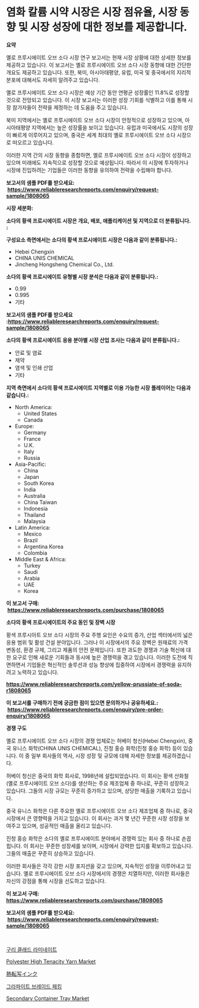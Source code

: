 <p><h1>염화 칼륨 시약 시장은 시장 점유율, 시장 동향 및 시장 성장에 대한 정보를 제공합니다.</h1></p><p><strong>요약</strong></p>
<p><p>옐로 프루시에이트 오브 소다 시장 연구 보고서는 현재 시장 상황에 대한 상세한 정보를 제공하고 있습니다. 이 보고서는 옐로 프루시에이트 오브 소다 시장 동향에 대한 간단한 개요도 제공하고 있습니다. 또한, 북미, 아시아태평양, 유럽, 미국 및 중국에서의 지리적 분포에 대해서도 자세히 알려주고 있습니다.</p><p>옐로 프루시에이트 오브 소다 시장은 예상 기간 동안 연평균 성장률인 11.8%로 성장할 것으로 전망되고 있습니다. 이 시장 보고서는 이러한 성장 기회를 식별하고 이를 통해 시장 참가자들이 전략을 제정하는 데 도움을 주고 있습니다.</p><p>북미 지역에서는 옐로 프루시에이트 오브 소다 시장이 안정적으로 성장하고 있으며, 아시아태평양 지역에서는 높은 성장률을 보이고 있습니다. 유럽과 미국에서도 시장의 성장이 빠르게 이루어지고 있으며, 중국은 세계 최대의 옐로 프루시에이트 오브 소다 시장으로 떠오르고 있습니다.</p><p>이러한 지역 간의 시장 동향을 종합하면, 옐로 프루시에이트 오브 소다 시장이 성장하고 있으며 미래에도 지속적으로 성장할 것으로 예상됩니다. 따라서 이 시장에 투자하거나 시장에 진입하려는 기업들은 이러한 동향을 유의하여 전략을 수립해야 합니다.</p></p>
<p><strong>보고서의 샘플 PDF를 받으세요: &nbsp;<a href="https://www.reliableresearchreports.com/enquiry/request-sample/1808065">https://www.reliableresearchreports.com/enquiry/request-sample/1808065</a></strong></p>
<p><strong>시장 세분화:</strong></p>
<p><strong> 소다의 황색 프로시에이트 시장은 개요, 배포, 애플리케이션 및 지역으로 더 분류됩니다. :</strong></p>
<p><strong>구성요소 측면에서는 소다의 황색 프로시에이트 시장은 다음과 같이 분류됩니다.:</strong></p>
<p><ul><li>Hebei Chengxin</li><li>CHINA UNIS CHEMICAL</li><li>Jincheng Hongsheng Chemical Co., Ltd.</li></ul></p>
<p><strong> 소다의 황색 프로시에이트 유형별 시장 분석은 다음과 같이 분류됩니다.:</strong></p>
<p><ul><li>0.99</li><li>0.995</li><li>기타</li></ul></p>
<p><strong>보고서의 샘플 PDF를 받으세요 :<a href="https://www.reliableresearchreports.com/enquiry/request-sample/1808065">https://www.reliableresearchreports.com/enquiry/request-sample/1808065</a></strong></p>
<p><strong> 소다의 황색 프로시에이트 응용 분야별 시장 산업 조사는 다음과 같이 분류됩니다.:</strong></p>
<p><ul><li>안료 및 염료</li><li>제약</li><li>염색 및 인쇄 산업</li><li>기타</li></ul></p>
<p><strong>지역 측면에서 소다의 황색 프로시에이트 지역별로 이용 가능한 시장 플레이어는 다음과 같습니다.:</strong></p>
<p><ul>
    <li>
        North America:
        <ul>
            <li>United States</li>
            <li>Canada</li>
        </ul>
    </li>
    <li>
        Europe:
        <ul>
            <li>Germany</li>
            <li>France</li>
            <li>U.K.</li>
            <li>Italy</li>
            <li>Russia</li>
        </ul>
    </li>
    <li>
        Asia-Pacific:
        <ul>
            <li>China</li>
            <li>Japan</li>
            <li>South Korea</li>
            <li>India</li>
            <li>Australia</li>
            <li>China Taiwan</li>
            <li>Indonesia</li>
            <li>Thailand</li>
            <li>Malaysia</li>
        </ul>
    </li>
    <li>
        Latin America:
        <ul>
            <li>Mexico</li>
            <li>Brazil</li>
            <li>Argentina Korea</li>
            <li>Colombia</li>
        </ul>
    </li>
    <li>
        Middle East & Africa:
        <ul>
            <li>Turkey</li>
            <li>Saudi</li>
            <li>Arabia</li>
            <li>UAE</li>
            <li>Korea</li>
        </ul>
    </li>
    </ul></p>
<p><strong>이 보고서 구매: &nbsp;<a href="https://www.reliableresearchreports.com/purchase/1808065">https://www.reliableresearchreports.com/purchase/1808065</a></strong></p>
<p><strong>소다의 황색 프로시에이트의 주요 동인 및 장벽 시장</strong></p>
<p><p>황색 프루시아트 오브 소다 시장의 주요 주행 요인은 수요의 증가, 산업 섹터에서의 넓은 응용 범위 및 활성 건설 분야입니다. 그러나 이 시장에서의 주요 장벽은 원재료의 가격 변동성, 환경 규제, 그리고 제품의 안전 문제입니다. 또한 과도한 경쟁과 기술 혁신에 대한 요구로 인해 새로운 기회들과 동시에 높은 경쟁력을 겪고 있습니다. 이러한 도전에 직면하면서 기업들은 혁신적인 솔루션과 성능 향상에 집중하여 시장에서 경쟁력을 유지하려고 노력하고 있습니다.</p></p>
<p><strong><a href="https://www.reliableresearchreports.com/yellow-prussiate-of-soda-r1808065">https://www.reliableresearchreports.com/yellow-prussiate-of-soda-r1808065</a></strong></p>
<p><strong>이 보고서를 구매하기 전에 궁금한 점이 있으면 문의하거나 공유하세요.: &nbsp;<a href="https://www.reliableresearchreports.com/enquiry/pre-order-enquiry/1808065">https://www.reliableresearchreports.com/enquiry/pre-order-enquiry/1808065</a></strong></p>
<p><strong>경쟁 구도</strong></p>
<p><p>옐로 프루시에이트 오브 소다 시장의 경쟁 업체로는 허베이 청신(Hebei Chengxin), 중국 유니스 화학(CHINA UNIS CHEMICAL), 진청 홍승 화학(진청 홍승 화학) 등이 있습니다. 이 중 일부 회사들의 역사, 시장 성장 및 규모에 대해 자세한 정보를 제공하겠습니다.</p><p>허베이 청신은 중국의 화학 회사로, 1998년에 설립되었습니다. 이 회사는 황색 산화철(옐로 프루시에이트 오브 소다)를 생산하는 주요 제조업체 중 하나로, 꾸준히 성장하고 있습니다. 그들의 시장 규모는 꾸준히 증가하고 있으며, 상당한 매출을 기록하고 있습니다.</p><p>중국 유니스 화학은 다른 주요한 옐로 프루시에이트 오브 소다 제조업체 중 하나로, 중국 시장에서 큰 영향력을 가지고 있습니다. 이 회사는 과거 몇 년간 꾸준한 시장 성장을 보여주고 있으며, 성공적인 매출을 올리고 있습니다.</p><p>진청 홍승 화학은 소다의 옐로 프루시에이트 분야에서 경쟁력 있는 회사 중 하나로 손꼽힙니다. 이 회사는 꾸준한 성장세를 보이며, 시장에서 강력한 입지를 확보하고 있습니다. 그들의 매출은 꾸준히 상승하고 있습니다.</p><p>이러한 회사들은 각각 강한 시장 포지션을 갖고 있으며, 지속적인 성장을 이루어내고 있습니다. 옐로 프루시에이트 오브 소다 시장에서의 경쟁은 치열하지만, 이러한 회사들은 자신의 강점을 통해 시장을 선도하고 있습니다.</p></p>
<p><strong>이 보고서 구매: &nbsp; <a href="https://www.reliableresearchreports.com/purchase/1808065">https://www.reliableresearchreports.com/purchase/1808065</a></strong></p>
<p><strong>보고서의 샘플 PDF를 받으세요: &nbsp;<a href="https://www.reliableresearchreports.com/enquiry/request-sample/1808065">https://www.reliableresearchreports.com/enquiry/request-sample/1808065</a></strong><strong></strong></p>
<p>&nbsp;</p>
<p><p><a href="https://medium.com/@stanleylyittle554467/%EA%B5%AC%EB%A6%AC-%EB%8F%84%EA%B8%88-%EA%B8%B0%ED%8C%90-%EC%8B%9C%EC%9E%A5-%EC%8B%9C%EC%9E%A5-%EC%A0%90%EC%9C%A0%EC%9C%A8-%EC%8B%9C%EC%9E%A5-%ED%8A%B8%EB%A0%8C%EB%93%9C-%EB%B0%8F-%EB%AF%B8%EB%9E%98-%EC%84%B1%EC%9E%A5-%ED%83%90%EC%83%89-e6d539616d0d">구리 클래드 라미네이트</a></p><p><a href="https://cat-emmental-94b.notion.site/Polyester-High-Tenacity-Yarn-Market-Outlook-Industry-Overview-and-Forecast-2024-to-2031-7655dc75a5124d7fa5d219acb3f4fe1b">Polyester High Tenacity Yarn Market</a></p><p><a href="https://github.com/zjkmgcs938405/Market-Research-Report-List-1/blob/main/279752142438.md">熱転写インク</a></p><p><a href="https://github.com/rcabello548/Market-Research-Report-List-1/blob/main/283945438903.md">그라파이트 브레이드 패킹</a></p><p><a href="https://github.com/luckyshygirl/Market-Research-Report-List-4/blob/main/secondary-container-tray-market.md">Secondary Container Tray Market</a></p></p>